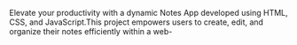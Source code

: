 Elevate your productivity with a dynamic Notes App developed using HTML, CSS, and JavaScript.This project empowers users to create, edit, and organize their notes efficiently within a web-
